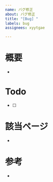 ```yaml
---
name: バグ修正
about: バグ修正
title: "[Bug] "
labels: bug
assignees: xyytgae

---
```


# 概要

- 

# Todo

- [ ] 

# 該当ページ

- 

# 参考

-
